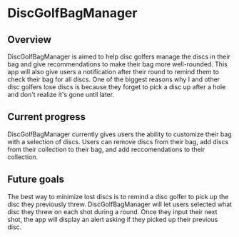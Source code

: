 # DiscGolfBagManager
## Overview
DiscGolfBagManager is aimed to help disc golfers manage the discs in their bag and give recommendations to make their bag more well-rounded.  This app will also give users a notification after their round to remind them to check their bag for all discs.  One of the biggest reasons why I and other disc golfers lose discs is because they forget to pick a disc up after a hole and don't realize it's gone until later.
## Current progress
DiscGolfBagManager currently gives users the ability to customize their bag with a selection of discs.  Users can remove discs from their bag, add discs from their collection to their bag, and add reccomendations to their collection.
## Future goals
The best way to minimize lost discs is to remind a disc golfer to pick up the disc they previously threw.  DiscGolfBagManager will let users selected what disc they threw on each shot during a round.  Once they input their next shot, the app will display an alert asking if they picked up their previous disc.
